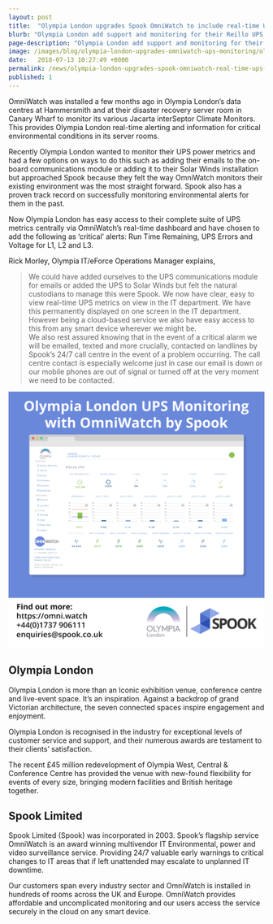 ```yaml
---
layout: post
title:  "Olympia London upgrades Spook OmniWatch to include real-time UPS monitoring"
blurb: "Olympia London add support and monitoring for their Reillo UPS using OmniWatch."
page-description: "Olympia London add support and monitoring for their Reillo UPS using OmniWatch."
image: /images/blog/olympia-london-upgrades-omniwatch-ups-monitoring/olympia-london-banner.png
date:   2018-07-13 10:27:49 +0000
permalink: /news/olympia-london-upgrades-spook-omniwatch-real-time-ups-monitoring/
published: 1
---
```


OmniWatch was installed a few months ago in Olympia London’s data centres at Hammersmith and at their disaster recovery server room in Canary Wharf to monitor its various Jacarta interSeptor Climate Monitors. This provides Olympia London real-time alerting and information for critical environmental conditions in its server rooms.

Recently Olympia London wanted to monitor their UPS power metrics and had a few options on ways to do this such as adding their emails to the on-board communications module or adding it to their Solar Winds installation but approached Spook because they felt the way OmniWatch monitors their existing environment was the most straight forward. Spook also has a proven track record on successfully monitoring environmental alerts for them in the past.

Now Olympia London has easy access to their complete suite of UPS metrics centrally via OmniWatch’s real-time dashboard and have chosen to add the following as ‘critical’ alerts: Run Time Remaining, UPS Errors and Voltage for L1, L2 and L3.

Rick Morley, Olympia IT/eForce Operations Manager explains,

> We could have added ourselves to the UPS communications module for emails or added the UPS to Solar Winds but felt the natural custodians to manage this were Spook. We now have clear, easy to view real-time UPS metrics on view in the IT department. We have this permanently displayed on one screen in the IT department. However being a cloud-based service we also have easy access to this from any smart device wherever we might be.  
We also rest assured knowing that in the event of a critical alarm we will be emailed, texted and more crucially, contacted on landlines by Spook’s 24/7 call centre in the event of a problem occurring. The call centre contact is especially welcome just in case our email is down or our mobile phones are out of signal or turned off at the very moment we need to be contacted.


![olympia-london-ups-monitoring](/images/blog/olympia-london-upgrades-omniwatch-ups-monitoring/olympia-london-ups-monitoring.png)

## Olympia London

Olympia London is more than an Iconic exhibition venue, conference centre and live-event space. It’s an inspiration. Against a backdrop of grand Victorian architecture, the seven connected spaces inspire engagement and enjoyment.

Olympia London is recognised in the industry for exceptional levels of customer service and support, and their numerous awards are testament to their clients’​ satisfaction.

The recent £45 million redevelopment of Olympia West, Central & Conference Centre has provided the venue with new-found flexibility for events of every size, bringing modern facilities and British heritage together.

## Spook Limited

Spook Limited (Spook) was incorporated in 2003. Spook’s flagship service OmniWatch is an award winning multivendor IT Environmental, power and video surveillance service. Providing 24/7 valuable early warnings to critical changes to IT areas that if left unattended may escalate to unplanned IT downtime.

Our customers span every industry sector and OmniWatch is installed in hundreds of rooms across the UK and Europe. OmniWatch provides affordable and uncomplicated monitoring and our users access the service securely in the cloud on any smart device.


